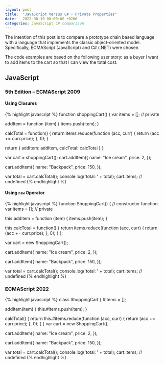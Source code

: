 ```yaml
---
layout: post
title:  "JavaScript Versus C# - Private Properties"
date:   2022-08-10 08:00:00 +0200
categories: JavaScript C# comparison
---
```

The intention of this post is to compare a prototype chain based language with a language that implements the classic object-oriented model. Specifically, ECMAScript (JavaScript) and C# (.NET) were chosen.

The code examples are based on the following user story: as a buyer I want to add items to the cart so that I can view the total cost.

## JavaScript
### 5th Edition – ECMAScript 2009
#### Using Closures
{% highlight javascript %}
function shoppingCart() {
  var items = []; // private

  addItem = function (item) {
    items.push(item);
  }

  calcTotal = function() {
    return items.reduce(function (acc, curr) {
      return (acc += curr.price);
    }, 0);
  }

  return {
    addItem: addItem,
    calcTotal: calcTotal
  }
}

var cart = shoppingCart();
cart.addItem({
  name: "Ice cream",
  price: 2,
});

cart.addItem({
  name: "Backpack",
  price: 150,
});

var total = cart.calcTotal();
console.log('total: ' + total);
cart.items; // undefined
{% endhighlight %}

#### Using `new` Operator
{% highlight javascript %}
function ShoppingCart() { // constructor function
  var items = []; // private

  this.addItem = function (item) {
    items.push(item);
  }
  
  this.calcTotal = function() {
    return items.reduce(function (acc, curr) {
      return (acc += curr.price);
    }, 0);
  }
};

var cart = new ShoppingCart();

cart.addItem({
  name: "Ice cream",
  price: 2,
});

cart.addItem({
  name: "Backpack",
  price: 150,
});

var total = cart.calcTotal();
console.log('total: ' + total);
cart.items; // undefined
{% endhighlight %}

### ECMAScript 2022
{% highlight javascript %}
class ShoppingCart {
  #items = [];

  addItem(item) {
    this.#items.push(item);
  }
  
  calcTotal() {
    return this.#items.reduce(function (acc, curr) {
      return (acc += curr.price);
    }, 0);
  }
}
var cart = new ShoppingCart();

cart.addItem({
  name: "Ice cream",
  price: 2,
});

cart.addItem({
  name: "Backpack",
  price: 150,
});

var total = cart.calcTotal();
console.log('total: ' + total);
cart.items; // undefined
{% endhighlight %}
